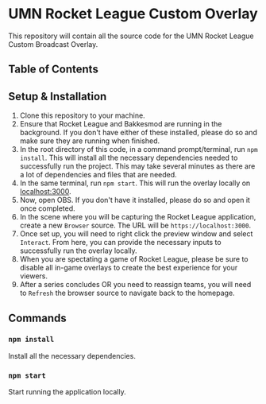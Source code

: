 # UMN Rocket League Custom Overlay

This repository will contain all the source code for the UMN Rocket League Custom Broadcast Overlay.

## Table of Contents

## Setup & Installation

1. Clone this repository to your machine.
2. Ensure that Rocket League and Bakkesmod are running in the background. If you don't have either of these installed, please do so and make sure they are running when finished.
3. In the root directory of this code, in a command prompt/terminal, run `npm install`. This will install all the necessary dependencies needed to successfully run the project. This may take several minutes as there are a lot of dependencies and files that are needed.
4. In the same terminal, run `npm start`. This will run the overlay locally on [localhost:3000](https://localhost:3000).
5. Now, open OBS. If you don't have it installed, please do so and open it once completed.
6. In the scene where you will be capturing the Rocket League application, create a new `Browser` source. The URL will be `https://localhost:3000`.
7. Once set up, you will need to right click the preview window and select `Interact`. From here, you can provide the necessary inputs to successfully run the overlay locally.
8. When you are spectating a game of Rocket League, please be sure to disable all in-game overlays to create the best experience for your viewers.
9. After a series concludes OR you need to reassign teams, you will need to `Refresh` the browser source to navigate back to the homepage.

## Commands

### `npm install`

Install all the necessary dependencies.

### `npm start`

Start running the application locally.
